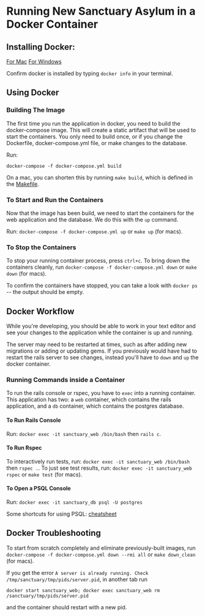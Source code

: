 # Running New Sanctuary Asylum in a Docker Container

## Installing Docker:
[For Mac](https://docs.docker.com/docker-for-mac/install/)
[For Windows](https://docs.docker.com/docker-for-windows/install/)

Confirm docker is installed by typing `docker info` in your terminal.

## Using Docker

### Building The Image
The first time you run the application in docker, you need to build the docker-compose image. This will create a static artifact that will be used to start the containers. You only need to build once, or if you change the Dockerfile, docker-compose.yml file, or make changes to the database.

Run:
```
docker-compose -f docker-compose.yml build
```

On a mac, you can shorten this by running `make build`, which is defined in the [Makefile]('Makefile').

### To Start and Run the Containers
Now that the image has been build, we need to start the containers for the web application and the database. We do this with the `up` command.

Run: `docker-compose -f docker-compose.yml up` or `make up` (for macs).

### To Stop the Containers
To stop your running container process, press `ctrl+c`. To bring down the containers cleanly, run `docker-compose -f docker-compose.yml down` or `make down` (for macs).

To confirm the containers have stopped, you can take a look with `docker ps` -- the output should be empty.

## Docker Workflow
While you're developing, you should be able to work in your text editor and see your changes to the application while the container is up and running.

The server may need to be restarted at times, such as after adding new migrations or adding or updating gems. If you previously would have had to restart the rails server to see changes, instead you'll have to `down` and `up` the docker container. 

### Running Commands inside a Container
To run the rails console or rspec, you have to `exec` into a running container. This application has two: a `web` container, which contains the rails application, and a `db` container, which contains the postgres database.

#### To Run Rails Console
Run: `docker exec -it sanctuary_web /bin/bash` then `rails c`.

#### To Run Rspec
To interactively run tests, run: `docker exec -it sanctuary_web /bin/bash` then `rspec .`.
To just see test results, run: `docker exec -it sanctuary_web rspec` or `make test` (for macs).

#### To Open a PSQL Console
Run: `docker exec -it sanctuary_db psql -U postgres`

Some shortcuts for using PSQL: [cheatsheet](https://gist.github.com/Kartones/dd3ff5ec5ea238d4c546)


## Docker Troubleshooting
To start from scratch completely and eliminate previously-built images, run `docker-compose -f docker-compose.yml down --rmi all` or `make down_clean` (for macs).

If you get the error `A server is already running. Check /tmp/sanctuary/tmp/pids/server.pid`, in another tab run 

```
docker start sanctuary_web; docker exec sanctuary_web rm /sanctuary/tmp/pids/server.pid
```
and the container should restart with a new pid.

